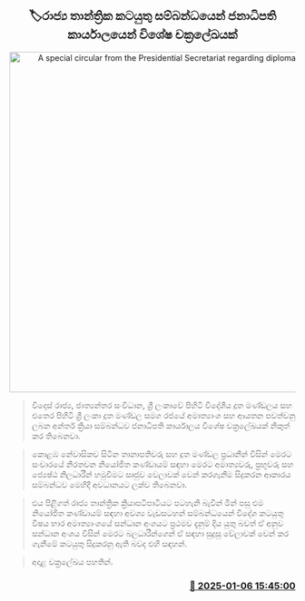 <p align='center'><b><h2 align='center' title='A special circular from the Presidential Secretariat regarding diplomatic affairs'>🏷රාජ්‍ය තාන්ත්‍රික කටයුතු සම්බන්ධයෙන් ජනාධිපති කාර්යාලයෙන් විශේෂ චක්‍රලේඛයක්</h2></b></p>
<p align='center'><img src='https://helakuru.sgp1.cdn.digitaloceanspaces.com/esana/images/lib/presidential-secretariat[1].jpg' width='600' alt='A special circular from the Presidential Secretariat regarding diplomatic affairs'></p>

> විදෙස් රාජ්‍ය, ජාත්‍යන්තර සංවිධාන, ශ්‍රී ලංකාවේ පිහිටි විදේශීය දූත මණ්ඩලය සහ එතෙර පිහිටි ශ්‍රී ලංකා දූත මණ්ඩල සමග රජයේ අමාත්‍යාංශ සහ ආයතන පවත්වනු ලබන අන්තර් ක්‍රියා සම්බන්ධව ජනාධිපති කාර්යාලය විශේෂ චක්‍රලේඛයක් නිකුත් කර තිබෙනවා.

> කොළඹ නේවාසිකව සිටින තානාපතිවරු සහ දූත මණ්ඩල ප්‍රධානීන් විසින් මෙරට සංචාරයේ නිරතවන නියෝජිත කණ්ඩායම් සඳහා මෙරට අමාත්‍යවරු, ප්‍රභූවරු සහ ජ්‍යෙෂ්ඨ නිලධාරීන් හමුවීමට සෘජුව වෙලාවක් වෙන් කරගැනීම සිදුකරන ආකාරය සම්බන්ධව මෙහිදී අවධානයට ලක්ව තිබෙනවා.

> එ​ය පිළිගත් රාජ්‍ය තාන්ත්‍රික ක්‍රියාපටිපාටියට පටහැනි බැවින් මින් පසු එම නියෝජිත කණ්ඩායම් සඳහා අවශ්‍ය වැඩසටහන් සම්බන්ධයෙන් විදේශ කටයුතු විෂය භාර අමාත්‍යාංශයේ සන්ධාන අංශයට ප්‍රථමව දැනුම් දිය යුතු බවත් ඒ අනුව සන්ධාන අංශය විසින් මෙරට බලධාරීන්ගෙන් ඒ සඳහා සුදුසු වේලාවක් වෙන් කර ගැනීමේ කටයුතු සිදුකරනු ඇති බවද එහි සඳහන්.

> අදාළ චක්‍රලේඛය පහතින්. 



<h3 align='right'><a href='https://www.helakuru.lk/esana/p/106366/'>📅 2025-01-06 15:45:00</a></h3>
